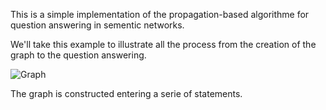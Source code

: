 This is a simple implementation of the propagation-based algorithme for question answering in sementic networks.


We'll take this example to illustrate all the process from the creation of the graph to the question answering.

![Graph](https://raw.githubusercontent.com/SamyMe/Semantic-Network-Processing/master/graph.png)

The graph is constructed entering a serie of statements. 

